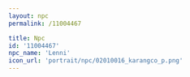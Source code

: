 ```yaml
---
layout: npc
permalink: /11004467

title: Npc
id: '11004467'
npc_name: 'Lenni'
icon_url: 'portrait/npc/02010016_karangco_p.png'
---
```

